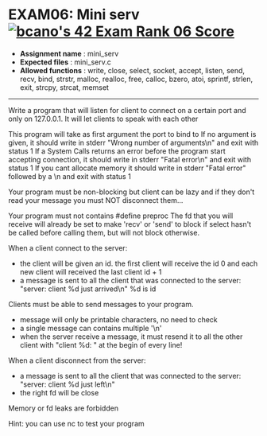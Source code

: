 # EXAM06: Mini serv [![bcano's 42 Exam Rank 06 Score](https://badge42.vercel.app/api/v2/cl1e0jvxp000909mxrmuzq4x2/project/3084697)](https://github.com/JaeSeoKim/badge42)

- **Assignment name**   : mini_serv  
- **Expected files**    : mini_serv.c  
- **Allowed functions** : write, close, select, socket, accept, listen, send, recv, bind, strstr, malloc, realloc, free, calloc, bzero, atoi, sprintf, strlen, exit, strcpy, strcat, memset
--------------------------------------------------------------------------------

Write a program that will listen for client to connect on a certain port and only on 127.0.0.1. It will let clients to speak with each other

This program will take as first argument the port to bind to
If no argument is given, it should write in stderr "Wrong number of arguments\n" and exit with status 1
If a System Calls returns an error before the program start accepting connection, it should write in stderr "Fatal error\n" and exit with status 1
If you cant allocate memory it should write in stderr "Fatal error" followed by a \n and exit with status 1

Your program must be non-blocking but client can be lazy and if they don't read your message you must NOT disconnect them...

Your program must not contains #define preproc
The fd that you will receive will already be set to make 'recv' or 'send' to block if select hasn't be called before calling them, but will not block otherwise. 

When a client connect to the server:
- the client will be given an id. the first client will receive the id 0 and each new client will received the last client id + 1
- a message is sent to all the client that was connected to the server: "server: client %d just arrived\n" %d is id

Clients must be able to send messages to your program.
- message will only be printable characters, no need to check
- a single message can contains multiple '\n'
- when the server receive a message, it must resend it to all the other client with "client %d: " at the begin of every line!

When a client disconnect from the server:
- a message is sent to all the client that was connected to the server: "server: client %d just left\n"
- the right fd will be close

Memory or fd leaks are forbidden

Hint: you can use nc to test your program

